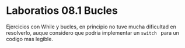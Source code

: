 # Laboratios 08.1 Bucles

Ejercicios con While y bucles, en principio no tuve mucha dificultad en resolverlo, 
auque considero que podria implementar un `switch ` para un codigo mas legible. 

